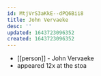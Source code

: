 ```yaml
---
id: MtjVrS3aKkE--dPQ6Bii8
title: John Vervaeke
desc: ''
updated: 1643723096352
created: 1643723096352
---
```



- [[person]] - John Vervaeke
- appeared 12x at the stoa
